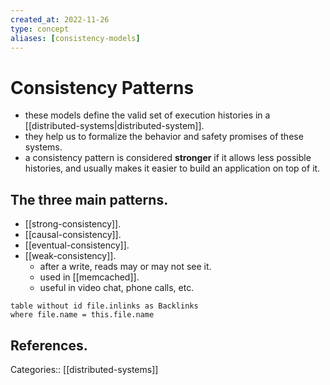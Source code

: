 ```yaml
---
created_at: 2022-11-26
type: concept
aliases: [consistency-models]
---
```


# Consistency Patterns

- these models define the valid set of execution histories in a [[distributed-systems|distributed-system]].
- they help us to formalize the behavior and safety promises of these systems.
- a consistency pattern is considered **stronger** if it allows less possible histories, and usually makes it easier to build an application on top of it.

## The three main patterns.

- [[strong-consistency]].
- [[causal-consistency]].
- [[eventual-consistency]].
- [[weak-consistency]].
	- after a write, reads may or may not see it.
	- used in [[memcached]].
	- useful in video chat, phone calls, etc.

```dataview
table without id file.inlinks as Backlinks
where file.name = this.file.name
```

## References.

Categories:: [[distributed-systems]]
